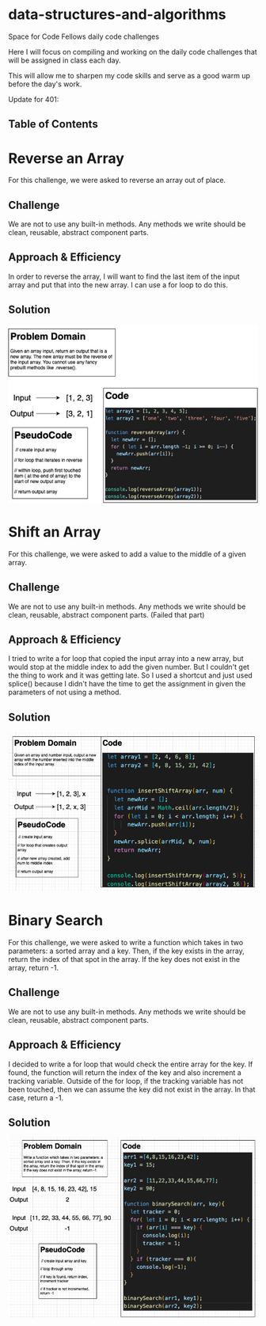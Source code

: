 # data-structures-and-algorithms
Space for Code Fellows daily code challenges

Here I will focus on compiling and working on the daily code challenges that will be assigned in class each day. 

This will allow me to sharpen my code skills and serve as a good warm up before the day's work.

Update for 401:

## Table of Contents

# Reverse an Array

For this challenge, we were asked to reverse an array out of place. 

## Challenge

We are not to use any built-in methods. Any methods we write should be clean, reusable, abstract component parts. 

## Approach & Efficiency

In order to reverse the array, I will want to find the last item of the input array and put that into the new array. I can use a for loop to do this.

## Solution

![reverseArray](/code-challenges/assets/reverseArray.jpg)

# Shift an Array

For this challenge, we were asked to add a value to the middle of a given array. 

## Challenge

We are not to use any built-in methods. Any methods we write should be clean, reusable, abstract component parts. (Failed that part)

## Approach & Efficiency

I tried to write a for loop that copied the input array into a new array, but would stop at the middle index to add the given number. But I couldn't get the thing to work and it was getting late. So I used a shortcut and just used splice() because I didn't have the time to get the assignment in given the parameters of not using a method.

## Solution

![arrayShift](/code-challenges/assets/arrayShift.png)

# Binary Search

For this challenge, we were asked to write a function which takes in two parameters: a sorted array and a key. Then, if the key exists in the array, return the index of that spot in the array. If the key does not exist in the array, return -1. 

## Challenge

We are not to use any built-in methods. Any methods we write should be clean, reusable, abstract component parts.

## Approach & Efficiency

I decided to write a for loop that would check the entire array for the key. If found, the function will return the index of the key and also increment a tracking variable. Outside of the for loop, if the tracking variable has not been touched, then we can assume the key did not exist in the array. In that case, return a -1. 

## Solution

![binarySearch](/code-challenges/assets/binarySearch.png)
